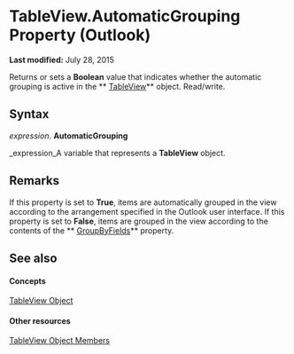 
# TableView.AutomaticGrouping Property (Outlook)

 **Last modified:** July 28, 2015

Returns or sets a  **Boolean** value that indicates whether the automatic grouping is active in the ** [TableView](026e27f8-1655-060d-e8cc-87eaaf4f1510.md)** object. Read/write.

## Syntax

 _expression_. **AutomaticGrouping**

 _expression_A variable that represents a  **TableView** object.


## Remarks

If this property is set to  **True**, items are automatically grouped in the view according to the arrangement specified in the Outlook user interface. If this property is set to  **False**, items are grouped in the view according to the contents of the  ** [GroupByFields](42071d7b-0e41-c959-cb54-c49307d22a87.md)** property.


## See also


#### Concepts


 [TableView Object](026e27f8-1655-060d-e8cc-87eaaf4f1510.md)
#### Other resources


 [TableView Object Members](2cc17ec6-12cf-d335-9370-d3922b45510e.md)

